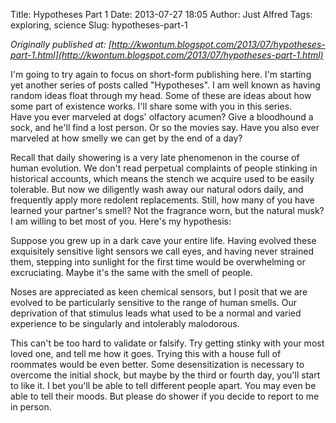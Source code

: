 Title: Hypotheses Part 1
Date: 2013-07-27 18:05
Author: Just Alfred
Tags: exploring, science
Slug: hypotheses-part-1

*Originally published at: [http://kwontum.blogspot.com/2013/07/hypotheses-part-1.html](http://kwontum.blogspot.com/2013/07/hypotheses-part-1.html)*

I'm going to try again to focus on short-form publishing here. I'm
starting yet another series of posts called "Hypotheses". I am well
known as having random ideas float through my head. Some of these are
ideas about how some part of existence works. I'll share some with you
in this series.  
<a name="more"></a>Have you ever marveled at dogs' olfactory acumen?
Give a bloodhound a sock, and he'll find a lost person. Or so the movies
say. Have you also ever marveled at how smelly we can get by the end of
a day?  
  
Recall that daily showering is a very late phenomenon in the course of
human evolution. We don't read perpetual complaints of people stinking
in historical accounts, which means the stench we acquire used to be
easily tolerable. But now we diligently wash away our natural odors
daily, and frequently apply more redolent replacements. Still, how many
of you have learned your partner's smell? Not the fragrance worn, but
the natural musk? I am willing to bet most of you. Here's my
hypothesis:  
  
Suppose you grew up in a dark cave your entire life. Having evolved
these exquisitely sensitive light sensors we call eyes, and having never
strained them, stepping into sunlight for the first time would be
overwhelming or excruciating. Maybe it's the same with the smell of
people.  
  
Noses are appreciated as keen chemical sensors, but I posit that we are
evolved to be particularly sensitive to the range of human smells. Our
deprivation of that stimulus leads what used to be a normal and varied
experience to be singularly and intolerably malodorous.  
  
This can't be too hard to validate or falsify. Try getting stinky with
your most loved one, and tell me how it goes. Trying this with a house
full of roommates would be even better. Some desensitization is
necessary to overcome the initial shock, but maybe by the third or
fourth day, you'll start to like it. I bet you'll be able to tell
different people apart. You may even be able to tell their moods. But
please do shower if you decide to report to me in person.

